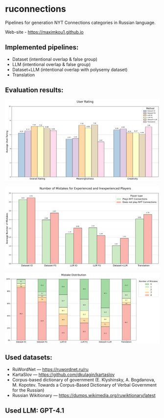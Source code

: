 # ruconnections
Pipelines for generation NYT Connections categories in Russian language.

Web-site - https://maximkou1.github.io

## Implemented pipelines:
* Dataset (intentional overlap & false group)
* LLM (intentional overlap & false group)
* Dataset+LLM (intentional overlap with polysemy dataset)
* Translation

## Evaluation results:

![User Rating](https://github.com/Maximkou1/ruconnections/raw/main/images/ruconnections_rating.png)


![User Average Mistake](https://github.com/Maximkou1/ruconnections/raw/main/images/ruconnections_average_mistake.png)


![User Mistake Distribution](https://github.com/Maximkou1/ruconnections/raw/main/images/ruconnections_mistake_distribution.png)

## Used datasets:
* RuWordNet — https://ruwordnet.ru/ru
* KartaSlov — https://github.com/dkulagin/kartaslov
* Corpus-based dictionary of government (E. Klyshinsky, A. Bogdanova, M. Kopotev. Towards a Corpus-Based Dictionary of Verbal Government for the Russian)
* Russian Wikitionary — https://dumps.wikimedia.org/ruwiktionary/latest
  
## Used LLM: GPT-4.1
